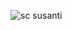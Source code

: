 
![sc susanti](https://github.com/aprill05/kelompok/assets/156058005/eb8f6ae1-528c-45d8-815b-f4946aaadd96)

